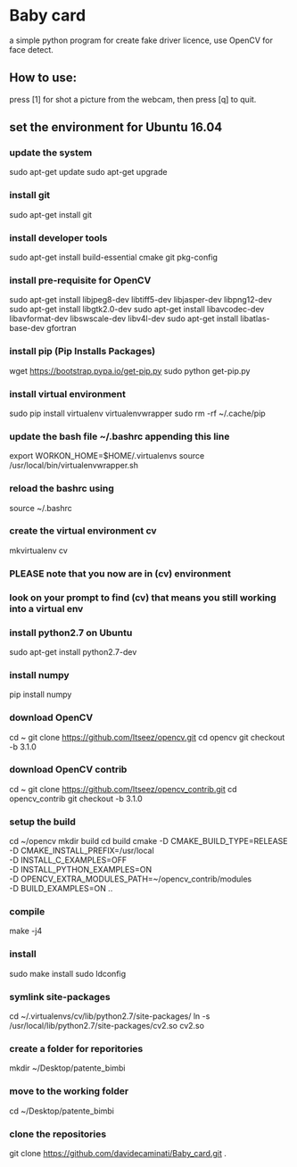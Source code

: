 # Baby card 

 a simple python program for create fake driver licence,
 use OpenCV for face detect.

## How to use:
press [1] for shot a picture from the webcam, then press [q] to quit.


## set the environment for Ubuntu 16.04 

### update the system
sudo apt-get update
sudo apt-get upgrade

### install git
sudo apt-get install git

### install developer tools
sudo apt-get install build-essential cmake git pkg-config

### install pre-requisite for OpenCV
sudo apt-get install libjpeg8-dev libtiff5-dev libjasper-dev libpng12-dev
sudo apt-get install libgtk2.0-dev
sudo apt-get install libavcodec-dev libavformat-dev libswscale-dev libv4l-dev
sudo apt-get install libatlas-base-dev gfortran

### install pip (Pip Installs Packages)
wget https://bootstrap.pypa.io/get-pip.py
sudo python get-pip.py

### install virtual environment
sudo pip install virtualenv virtualenvwrapper
sudo rm -rf ~/.cache/pip

### update the bash file ~/.bashrc appending this line
export WORKON_HOME=$HOME/.virtualenvs
source /usr/local/bin/virtualenvwrapper.sh

### reload the bashrc using 
source ~/.bashrc

### create the virtual environment cv
mkvirtualenv cv

### PLEASE note that you now are in (cv) environment
### look on your prompt to find (cv) that means you still working into a virtual env

### install python2.7 on Ubuntu
sudo apt-get install python2.7-dev

### install numpy
pip install numpy

### download OpenCV
cd ~
git clone https://github.com/Itseez/opencv.git
cd opencv
git checkout -b 3.1.0

### download OpenCV contrib
cd ~
git clone https://github.com/Itseez/opencv_contrib.git
cd opencv_contrib
git checkout -b 3.1.0

### setup the build
cd ~/opencv
mkdir build
cd build
cmake -D CMAKE_BUILD_TYPE=RELEASE \
	-D CMAKE_INSTALL_PREFIX=/usr/local \
	-D INSTALL_C_EXAMPLES=OFF \
	-D INSTALL_PYTHON_EXAMPLES=ON \
	-D OPENCV_EXTRA_MODULES_PATH=~/opencv_contrib/modules \
	-D BUILD_EXAMPLES=ON ..
	
### compile
make -j4

### install
sudo make install
sudo ldconfig

### symlink site-packages
cd ~/.virtualenvs/cv/lib/python2.7/site-packages/
ln -s /usr/local/lib/python2.7/site-packages/cv2.so cv2.so

### create a folder for reporitories
mkdir ~/Desktop/patente_bimbi

### move to the working folder
cd ~/Desktop/patente_bimbi

### clone the repositories
git clone https://github.com/davidecaminati/Baby_card.git .


